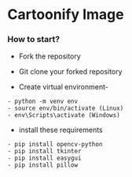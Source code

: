 # Cartoonify Image


### How to start?


- Fork the repository

- Git clone your forked repository
- Create virtual environment-
```
- python -m venv env
- source env/bin/activate (Linux)
- env\Scripts\activate (Windows)
```

- install these requirements

```
- pip install opencv-python
- pip install tkinter
- pip install easygui
- pip install pillow
```  
